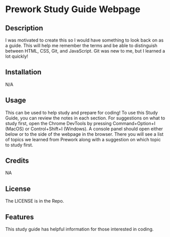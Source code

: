 # Prework Study Guide Webpage

## Description

I was motivated to create this so I would have something to look back on as a guide.  This will help me remember the terms and be able to distinguish between HTML, CSS, Git, and JavaScript.  Git was new to me, but I learned a lot quickly!

## Installation

N/A

## Usage

This can be used to help study and prepare for coding!  To use this Study Guide, you can review the notes in each section.  For suggestions on what to study first, open the Chrome DevTools by pressing Command+Option+I (MacOS) or Control+Shift+I (Windows).  A console panel should open either below or to the side of the webpage in the browser.  There you will see a list of topics we learned from Prework along with a suggestion on which topic to study first.

## Credits

NA

## License

The LICENSE is in the Repo.

## Features

This study guide has helpful information for those interested in coding.

